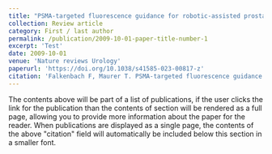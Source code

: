 ```yaml
---
title: "PSMA-targeted fluorescence guidance for robotic-assisted prostatectomy"
collection: Review article
category: First / last author
permalink: /publication/2009-10-01-paper-title-number-1
excerpt: 'Test'
date: 2009-10-01
venue: 'Nature reviews Urology'
paperurl: 'https://doi.org/10.1038/s41585-023-00817-z'
citation: 'Falkenbach F, Maurer T. PSMA-targeted fluorescence guidance for robotic-assisted prostatectomy. Nat Rev Urol. 2023;20(12):704-705. doi:10.1038/s41585-023-00817-z'
---
```


The contents above will be part of a list of publications, if the user clicks the link for the publication than the contents of section will be rendered as a full page, allowing you to provide more information about the paper for the reader. When publications are displayed as a single page, the contents of the above "citation" field will automatically be included below this section in a smaller font.
